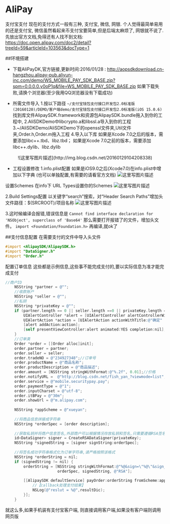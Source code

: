 # AliPay
支付宝支付
现在的支付方式一般有三种, 支付宝, 微信, 网银. 个人觉得最简单易用的还是支付宝, 微信虽然看起来币支付宝要简单,但是后端太麻烦了, 网银就不说了.
先放出官方文档,免得还有人找不到文档: https://doc.open.alipay.com/doc2/detail?treeId=59&articleId=103563&docType=1

##环境搭建

- 下载AliPayDK,官方链接,更新时间:2016/01/28 : http://aopsdkdownload.cn-hangzhou.alipay-pub.aliyun-inc.com/demo/WS_MOBILE_PAY_SDK_BASE.zip?spm=0.0.0.0.y0oP1q&file=WS_MOBILE_PAY_SDK_BASE.zip
如果下载失败,请换个浏览器(至少我用QQ浏览器没有下载成功)

- 所需文件导入
1.按以下路径
`~/支付宝钱包支付接口开发包2.0标准版(20160120)/DEMO/客户端demo/支付宝钱包支付接口开发包2.0标准版(iOS 15.0.6)`
找到库文件AlipaySDK.framework和资源包AlipaySDK.bundle拖入到你的工程中, 
2.AliSDKDemo中libcrypto.a和libssl.a导入到你的工程
3.~/AliSDKDemo/AliSDKDemo下的openssl文件夹,Util文件夹,Order.h,Order.m拖入工程
4.导入以下库
如果是Xcode 7.0之后的版本，需要添加libc++.tbd、libz.tbd；
如果是Xcode 7.0之前的版本，需要添加libc++.dylib、libz.dylib
<center> ![这里写图片描述](http://img.blog.csdn.net/20160129104208338)</center>

- 工程设置修改
1.info.plist配置
如果是iOS9.0之后(Xcode7.0)在info.plist中增加以下字典
(也可以单独配置,有需要的请看官方文档)
![这里写图片描述](http://img.blog.csdn.net/20160129104835376)

设置Schemes
在info下 URL Types设置你的Schemes
![这里写图片描述](http://img.blog.csdn.net/20160129105516408)

2.Build Settings配置
以关键字“search”搜索，对“Header Search Paths”增加头文件路径：$(SRCROOT)/项目名称
![这里写图片描述](http://img.blog.csdn.net/20160129105215438)

3.这时候编译会报错,错误信息是
`Cannot find interface declaration for 'NSObject', superclass of 'Base64'`
那么需要打开报错了的文件，增加头文件。
`import <Foundation/Foundation.h>`
再编译,就ok了

##支付信息配置
在需要支付的文件中导入头文件
``` Objective-C
#import <AlipaySDK/AlipaySDK.h>
#import "DataSigner.h"
#import "Order.h"
```
配置订单信息
这些都是示例信息,这些事不能完成支付的,要以实际信息为准才能完成支付
``` Objective-C
//商户ID
    NSString *partner = @"";
    //收款账户
    NSString *seller = @"";
    //私钥
    NSString *privateKey = @"";
    if (partner.length == 0 || seller.length ==0 || privateKey.length == 0) {
        UIAlertController *alert = [UIAlertController alertControllerWithTitle:@"提示" message:@"缺少partner或者seller或者私钥。" preferredStyle:(UIAlertControllerStyleAlert)];
        UIAlertAction *action = [UIAlertAction actionWithTitle:@"确定" style:(UIAlertActionStyleDefault) handler:nil];
        [alert addAction:action];
        [self presentViewController:alert animated:YES completion:nil];
    }
    //订单类
    Order *order = [[Order alloc]init];
    order.partner = partner;
    order.seller = seller;
    order.tradeNO = @"234927348";//订单号
    order.productName = @"商品名称";
    order.productDescription = @"商品描述";
    order.amount = [NSString stringWithFormat:@"%.2f", 0.01];//价格
    order.notifyURL =  @"http://blog.csdn.net/fish_yan_?viewmode=list"; //回调网址
    order.service = @"mobile.securitypay.pay";
    order.paymentType = @"1";
    order.inputCharset = @"utf-8";
    order.itBPay = @"30m";
    order.showUrl = @"m.alipay.com";
    
    NSString *appScheme = @"xueyan";
    
    //将商品信息拼接成字符串
    NSString *orderSpec = [order description];
    
    //获取私钥并将商户信息签名,外部商户可以根据情况存放私钥和签名,只需要遵循RSA签名规范,并将签名字符串base64编码和UrlEncode
    id<DataSigner> signer = CreateRSADataSigner(privateKey);
    NSString *signedString = [signer signString:orderSpec];
    
    //将签名成功字符串格式化为订单字符串,请严格按照该格式
    NSString *orderString = nil;
    if (signedString != nil) {
        orderString = [NSString stringWithFormat:@"%@&sign=\"%@\"&sign_type=\"%@\"",
                       orderSpec, signedString, @"RSA"];
        
        [[AlipaySDK defaultService] payOrder:orderString fromScheme:appScheme callback:^(NSDictionary *resultDic) {
            //【callback处理支付结果】
            NSLog(@"reslut = %@",resultDic);
        }];
    }
```
就这么多,如果手机装有支付宝客户端, 则直接调用客户端,如果没有客户端则调用网页版
